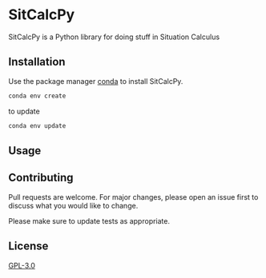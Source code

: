 # SitCalcPy

SitCalcPy is a Python library for doing stuff in Situation Calculus

## Installation

Use the package manager [conda](https://docs.conda.io/projects/conda/en/latest/user-guide/install/index.html) to install
SitCalcPy.

```bash
conda env create
```

to update

```bash
conda env update
```

## Usage

## Contributing
Pull requests are welcome. For major changes, please open an issue first to discuss what you would like to change.

Please make sure to update tests as appropriate.

## License
[GPL-3.0](https://choosealicense.com/licenses/gpl-3.0/)